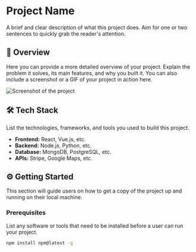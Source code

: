 # Project Name

A brief and clear description of what this project does. Aim for one or two sentences to quickly grab the reader's attention.

## 🚀 Overview

Here you can provide a more detailed overview of your project. Explain the problem it solves, its main features, and why you built it. You can also include a screenshot or a GIF of your project in action here.

![Screenshot of the project](path/to/your/screenshot.png)

## 🛠️ Tech Stack

List the technologies, frameworks, and tools you used to build this project.

- **Frontend:** React, Vue.js, etc.
- **Backend:** Node.js, Python, etc.
- **Database:** MongoDB, PostgreSQL, etc.
- **APIs:** Stripe, Google Maps, etc.

## ⚙️ Getting Started

This section will guide users on how to get a copy of the project up and running on their local machine.

### Prerequisites

List any software or tools that need to be installed before a user can run your project.

```bash
npm install npm@latest -g
